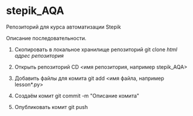 # stepik_AQA
Репозиторий для курса автоматизации Stepik

Описание последовательности.
1. Скопировать в локальное хранилище репозиторий
git clone *html адрес репозитория* 

2. Открыть репозиторий
CD <имя репозитория, например stepik_AQA>

3. Добавить файлы для комита
git add <имя файла, например lesson*.py>

4. Создаём комит
git commit -m "Описание комита"

5. Опубликовать комит
git push
